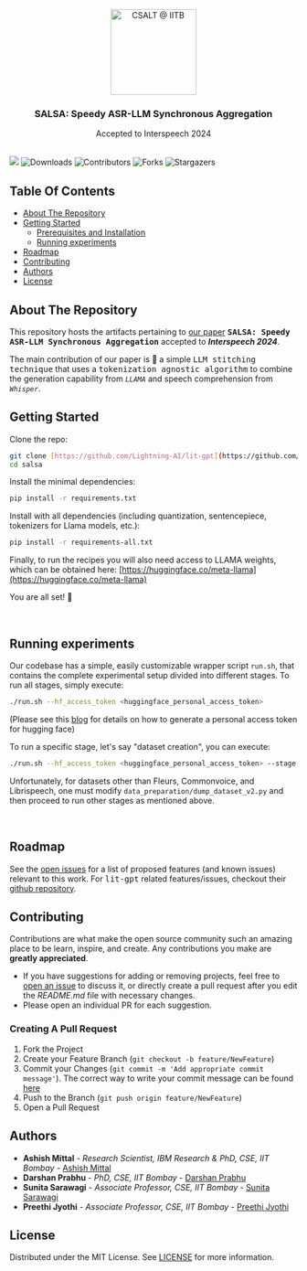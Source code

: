 <p align="center">
  <a href="https://github.com/csalt-research">
    <img src="https://avatars.githubusercontent.com/u/43694569?s=200&v=4" alt="CSALT @ IITB" width="150" height="150">
  </a>
  <h3 align="center">SALSA: Speedy ASR-LLM Synchronous Aggregation</h3>
  <p align="center"> Accepted to Interspeech 2024
    <br/>
    <br/>
  </p>
</p>
  
<a href="#"> <img src="https://img.shields.io/badge/PDF-Arxiv-teal"></a> ![Downloads](https://img.shields.io/github/downloads/csalt-research/salsa/total.svg) ![Contributors](https://img.shields.io/github/contributors/csalt-research/salsa?color=dark-green) ![Forks](https://img.shields.io/github/forks/csalt-research/salsa?style=social) ![Stargazers](https://img.shields.io/github/stars/csalt-research/salsa?style=social) 

## Table Of Contents

* [About The Repository](#about-the-repository)
* [Getting Started](#getting-started)
  * [Prerequisites and Installation](#getting-started)
  * [Running experiments](#running-experiments)
* [Roadmap](#roadmap)
* [Contributing](#contributing)
* [Authors](#authors)
* [License](#license)
<!-- * [Citation](#citation) -->

## About The Repository

This repository hosts the artifacts pertaining to [our paper](https://arxiv.org/abs/2408.16542) **<samp>SALSA: Speedy ASR-LLM Synchronous Aggregation</samp>** accepted to ***Interspeech 2024***.

The main contribution of our paper is :mag_right: a simple <samp>LLM stitching technique</samp> that uses a <samp>tokenization agnostic algorithm</samp> to combine the generation capability from *`LLAMA`* and speech comprehension from *`Whisper`*.


## Getting Started

Clone the repo:

```bash
git clone [https://github.com/Lightning-AI/lit-gpt](https://github.com/csalt-research/salsa)
cd salsa
```

Install the minimal dependencies:

```bash
pip install -r requirements.txt
```

Install with all dependencies (including quantization, sentencepiece, tokenizers for Llama models, etc.):

```bash
pip install -r requirements-all.txt
```

Finally, to run the recipes you will also need access to LLAMA weights, which can be obtained here: [https://huggingface.co/meta-llama](https://huggingface.co/meta-llama)


You are all set! 🎉

&nbsp;


## Running experiments

Our codebase has a simple, easily customizable wrapper script `run.sh`, that contains the complete experimental setup divided into different stages. To run all stages, simply execute: 

```bash
./run.sh --hf_access_token <huggingface_personal_access_token>
```

(Please see this [blog]([tutorials/finetune_adapter.md](https://huggingface.co/docs/hub/en/security-tokens)) for details on how to generate a personal access token for hugging face)

To run a specific stage, let's say "dataset creation", you can execute:

```bash
./run.sh --hf_access_token <huggingface_personal_access_token> --stage 1 --stop_stage 1
```

Unfortunately, for datasets other than Fleurs, Commonvoice, and Librispeech, one must modify `data_preparation/dump_dataset_v2.py` and then proceed to run other stages as mentioned above.

&nbsp;

## Roadmap

See the [open issues](https://github.com/csalt-research/salsa/issues) for a list of proposed features (and known issues) relevant to this work. For <samp>lit-gpt</samp> related features/issues, checkout their [github repository](https://github.com/Lightning-AI/litgpt).

## Contributing

Contributions are what make the open source community such an amazing place to be learn, inspire, and create. Any contributions you make are **greatly appreciated**.
* If you have suggestions for adding or removing projects, feel free to [open an issue](https://github.com/csalt-research/salsa/issues/new) to discuss it, or directly create a pull request after you edit the *README.md* file with necessary changes.
* Please open an individual PR for each suggestion.

### Creating A Pull Request

1. Fork the Project
2. Create your Feature Branch (`git checkout -b feature/NewFeature`)
3. Commit your Changes (`git commit -m 'Add appropriate commit message'`). The correct way to write your commit message can be found [here](https://www.conventionalcommits.org/en/v1.0.0/)
4. Push to the Branch (`git push origin feature/NewFeature`)
5. Open a Pull Request

## Authors

* **Ashish Mittal** - *Research Scientist, IBM Research & PhD, CSE, IIT Bombay* - [Ashish Mittal](https://www.linkedin.com/in/ashish-mittal-6720663a/)
* **Darshan Prabhu** - *PhD, CSE, IIT Bombay* - [Darshan Prabhu](https://www.linkedin.com/in/darshan-prabhu/)
* **Sunita Sarawagi** - *Associate Professor, CSE, IIT Bombay* - [Sunita Sarawagi](https://www.cse.iitb.ac.in/~sunita/)
* **Preethi Jyothi** - *Associate Professor, CSE, IIT Bombay* - [Preethi Jyothi](https://www.cse.iitb.ac.in/~pjyothi/)


<!--- 
## Citation

If you use this code for your research, please consider citing our work.

```bibtex
@misc{prabhu2023accented,
      title={Accented Speech Recognition With Accent-specific Codebooks}, 
      author={Darshan Prabhu and Preethi Jyothi and Sriram Ganapathy and Vinit Unni},
      year={2023},
      eprint={2310.15970},
      archivePrefix={arXiv},
      primaryClass={cs.CL}
}
```
--->

## License

Distributed under the MIT License. See [LICENSE](https://github.com/csalt-research/accented-codebooks-asr/blob/main/LICENSE.md) for more information.

